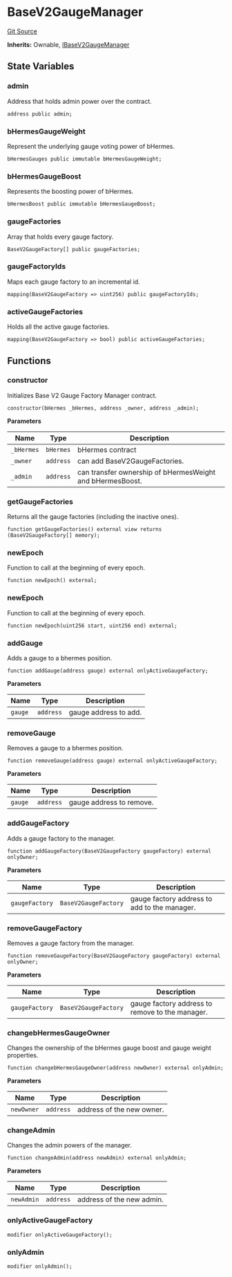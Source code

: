 # BaseV2GaugeManager
[Git Source](https://github.com/Maia-DAO/test-env-V2/blob/84b5f9e8695c91ddb02f27bb3dfb1c652f55ced4/gauges/factories/BaseV2GaugeManager.sol)

**Inherits:**
Ownable, [IBaseV2GaugeManager](/gauges/interfaces/IBaseV2GaugeManager.sol/interface.IBaseV2GaugeManager.md)


## State Variables
### admin
Address that holds admin power over the contract.


```solidity
address public admin;
```


### bHermesGaugeWeight
Represent the underlying gauge voting power of bHermes.


```solidity
bHermesGauges public immutable bHermesGaugeWeight;
```


### bHermesGaugeBoost
Represents the boosting power of bHermes.


```solidity
bHermesBoost public immutable bHermesGaugeBoost;
```


### gaugeFactories
Array that holds every gauge factory.


```solidity
BaseV2GaugeFactory[] public gaugeFactories;
```


### gaugeFactoryIds
Maps each gauge factory to an incremental id.


```solidity
mapping(BaseV2GaugeFactory => uint256) public gaugeFactoryIds;
```


### activeGaugeFactories
Holds all the active gauge factories.


```solidity
mapping(BaseV2GaugeFactory => bool) public activeGaugeFactories;
```


## Functions
### constructor

Initializes Base V2 Gauge Factory Manager contract.


```solidity
constructor(bHermes _bHermes, address _owner, address _admin);
```
**Parameters**

|Name|Type|Description|
|----|----|-----------|
|`_bHermes`|`bHermes`|bHermes contract|
|`_owner`|`address`|can add BaseV2GaugeFactories.|
|`_admin`|`address`|can transfer ownership of bHermesWeight and bHermesBoost.|


### getGaugeFactories

Returns all the gauge factories (including the inactive ones).


```solidity
function getGaugeFactories() external view returns (BaseV2GaugeFactory[] memory);
```

### newEpoch

Function to call at the beginning of every epoch.


```solidity
function newEpoch() external;
```

### newEpoch

Function to call at the beginning of every epoch.


```solidity
function newEpoch(uint256 start, uint256 end) external;
```

### addGauge

Adds a gauge to a bhermes position.


```solidity
function addGauge(address gauge) external onlyActiveGaugeFactory;
```
**Parameters**

|Name|Type|Description|
|----|----|-----------|
|`gauge`|`address`|gauge address to add.|


### removeGauge

Removes a gauge to a bhermes position.


```solidity
function removeGauge(address gauge) external onlyActiveGaugeFactory;
```
**Parameters**

|Name|Type|Description|
|----|----|-----------|
|`gauge`|`address`|gauge address to remove.|


### addGaugeFactory

Adds a gauge factory to the manager.


```solidity
function addGaugeFactory(BaseV2GaugeFactory gaugeFactory) external onlyOwner;
```
**Parameters**

|Name|Type|Description|
|----|----|-----------|
|`gaugeFactory`|`BaseV2GaugeFactory`|gauge factory address to add to the manager.|


### removeGaugeFactory

Removes a gauge factory from the manager.


```solidity
function removeGaugeFactory(BaseV2GaugeFactory gaugeFactory) external onlyOwner;
```
**Parameters**

|Name|Type|Description|
|----|----|-----------|
|`gaugeFactory`|`BaseV2GaugeFactory`|gauge factory address to remove to the manager.|


### changebHermesGaugeOwner

Changes the ownership of the bHermes gauge boost and gauge weight properties.


```solidity
function changebHermesGaugeOwner(address newOwner) external onlyAdmin;
```
**Parameters**

|Name|Type|Description|
|----|----|-----------|
|`newOwner`|`address`|address of the new owner.|


### changeAdmin

Changes the admin powers of the manager.


```solidity
function changeAdmin(address newAdmin) external onlyAdmin;
```
**Parameters**

|Name|Type|Description|
|----|----|-----------|
|`newAdmin`|`address`|address of the new admin.|


### onlyActiveGaugeFactory


```solidity
modifier onlyActiveGaugeFactory();
```

### onlyAdmin


```solidity
modifier onlyAdmin();
```

